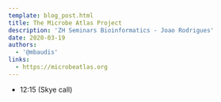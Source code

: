 ```yaml
---
template: blog_post.html
title: The Microbe Atlas Project
description: 'ZH Seminars Bioinformatics - Joao Rodrigues'
date: 2020-03-19
authors:
  - '@mbaudis'
links: 
  - https://microbeatlas.org
---
```



* 12:15 (Skye call)

<!--more-->
